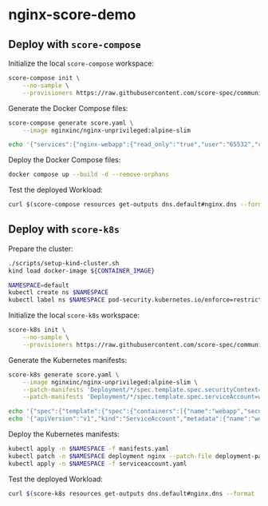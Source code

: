 # nginx-score-demo

## Deploy with `score-compose`

Initialize the local `score-compose` workspace:
```bash
score-compose init \
    --no-sample \
    --provisioners https://raw.githubusercontent.com/score-spec/community-provisioners/refs/heads/main/score-compose/00-hpa.provisioners.yaml
```

Generate the Docker Compose files:
```bash
score-compose generate score.yaml \
    --image nginxinc/nginx-unprivileged:alpine-slim

echo '{"services":{"nginx-webapp":{"read_only":"true","user":"65532","cap_drop":["ALL"]}}}' | yq e -P > compose.override.yaml
```

Deploy the Docker Compose files:
```bash
docker compose up --build -d --remove-orphans
```

Test the deployed Workload:
```bash
curl $(score-compose resources get-outputs dns.default#nginx.dns --format '{{ .host }}:8080')
```

## Deploy with `score-k8s`

Prepare the cluster:
```bash
./scripts/setup-kind-cluster.sh
kind load docker-image ${CONTAINER_IMAGE}

NAMESPACE=default
kubectl create ns $NAMESPACE
kubectl label ns $NAMESPACE pod-security.kubernetes.io/enforce=restricted
```

Initialize the local `score-k8s` workspace:
```bash
score-k8s init \
    --no-sample \
    --provisioners https://raw.githubusercontent.com/score-spec/community-provisioners/refs/heads/main/score-k8s/00-hpa.provisioners.yaml
```

Generate the Kubernetes manifests:
```bash
score-k8s generate score.yaml \
    --image nginxinc/nginx-unprivileged:alpine-slim \
    --patch-manifests 'Deployment/*/spec.template.spec.securityContext={"fsGroup":65532,"runAsGroup":65532,"runAsNonRoot":true,"runAsUser":65532,"seccompProfile":{"type":"RuntimeDefault"}}' \
    --patch-manifests 'Deployment/*/spec.template.spec.serviceAccount=webapp'

echo '{"spec":{"template":{"spec":{"containers":[{"name":"webapp","securityContext":{"allowPrivilegeEscalation":false,"privileged": false,"readOnlyRootFilesystem": true,"capabilities":{"drop":["ALL"]}}}]}}}}' > deployment-patch.yaml
echo '{"apiVersion":"v1","kind":"ServiceAccount","metadata":{"name":"webapp"}}' | yq e -P > serviceaccount.yaml
```

Deploy the Kubernetes manifests:
```bash
kubectl apply -n $NAMESPACE -f manifests.yaml
kubectl patch -n $NAMESPACE deployment nginx --patch-file deployment-patch.yaml
kubectl apply -n $NAMESPACE -f serviceaccount.yaml
```

Test the deployed Workload:
```bash
curl $(score-k8s resources get-outputs dns.default#nginx.dns --format '{{ .host }}')
```